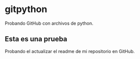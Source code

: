 # gitpython
Probando GitHub con archivos de python.

## Esta es una prueba
Probando el actualizar el readme de mi repositorio en GitHub.
